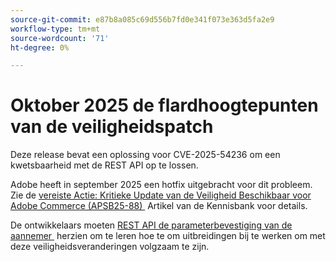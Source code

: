 ```yaml
---
source-git-commit: e87b8a085c69d556b7fd0e341f073e363d5fa2e9
workflow-type: tm+mt
source-wordcount: '71'
ht-degree: 0%

---
```

# Oktober 2025 de flardhoogtepunten van de veiligheidspatch

Deze release bevat een oplossing voor CVE-2025-54236 om een kwetsbaarheid met de REST API op te lossen.

Adobe heeft in september 2025 een hotfix uitgebracht voor dit probleem. Zie de [&#x200B; vereiste Actie: Kritieke Update van de Veiligheid Beschikbaar voor Adobe Commerce (APSB25-88) &#x200B;](https://experienceleague.adobe.com/en/docs/experience-cloud-kcs/kbarticles/ka-27397) Artikel van de Kennisbank voor details.<!-- AC-15379 -->

De ontwikkelaars moeten [&#x200B; REST API de parameterbevestiging van de aannemer &#x200B;](https://developer.adobe.com/commerce/php/development/components/web-api/services/#rest-api-constructor-parameter-validation) herzien om te leren hoe te om uitbreidingen bij te werken om met deze veiligheidsveranderingen volgzaam te zijn.
